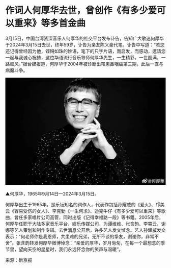 # 作词人何厚华去世，曾创作《有多少爱可以重来》等多首金曲

3月15日，中国台湾资深音乐人何厚华的社交平台发布讣告，告知广大歌迷何厚华于2024年3月15日去世，终年59岁，讣告为亲友陈义豪代笔。讣告中写道：“若您还记得曾经因为他，铿锵如珠的妙语，笔下的只字片语，而启发，而感动，邀请您一起与我诚心祝祷，这位华语流行音乐导师何厚华先生，一生精彩，一世圆满，一路顺风。”据台媒报道，何厚华于2004年被诊断出罹患鼻咽癌第三期，此后一直与病魔斗争。

![f5e81ee14b108d190b869664baada77d.jpg](https://raw.githubusercontent.com/qqhsx/qqnews_image/main/2024/03/15/作词人何厚华去世，曾创作《有多少爱可以重来》等多首金曲/f5e81ee14b108d190b869664baada77d.jpg)

▲何厚华，1965年9月14日—2024年3月15日。

何厚华出生于1965年，是乐坛知名的词作人，代表作包括孙耀威的《爱火》、邝美云《容易受伤的女人》、李克勤《一生何求》、迪克牛仔《有多少爱可以重来》等歌曲，曾任多家唱片公司高管，同时出版《记得幸福路一段》等书籍。2005年后，何厚华任职于大陆多家音乐平台、娱乐传媒公司，为谭维维、张含韵、李霄云、谢娜等艺人策划和制作专辑。去世消息公开后，许多艺人发文悼念。艺人孙耀威发文表示：“何老师你是我恩师，共患难的兄弟，无所不谈的挚友，谢谢你，非常不舍”。张含韵转发何厚华微博悼念：“亲爱的厚华，岁月匆匆，在每一个最想念的季节里，望向天空的星星时，我们永远怀念你的笑声与温暖”。

来源：新京报

